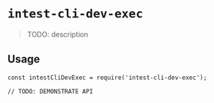 # `intest-cli-dev-exec`

> TODO: description

## Usage

```
const intestCliDevExec = require('intest-cli-dev-exec');

// TODO: DEMONSTRATE API
```
